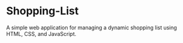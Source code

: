 # Shopping-List
A simple web application for managing a dynamic shopping list using HTML, CSS, and JavaScript.
